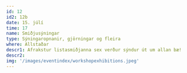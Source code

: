 ```yaml
---
id: 12
id2: 12b
date: 15. júlí
time: 17
name: Smiðjusýningar
type: Sýningaropnanir, gjörningar og fleira
where: Allstaðar
descr1: Afrakstur listasmiðjanna sex verður sýndur út um allan bæ! 
descr2: 
img: '/images/eventindex/workshopexhibitions.jpeg'
---
```

